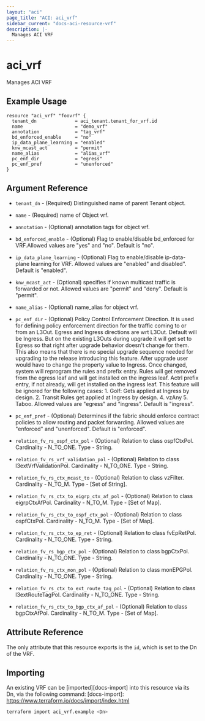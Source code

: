 ```yaml
---
layout: "aci"
page_title: "ACI: aci_vrf"
sidebar_current: "docs-aci-resource-vrf"
description: |-
  Manages ACI VRF
---
```


# aci_vrf #

Manages ACI VRF

## Example Usage ##

```hcl
resource "aci_vrf" "foovrf" {
  tenant_dn              = aci_tenant.tenant_for_vrf.id
  name                   = "demo_vrf"
  annotation             = "tag_vrf"
  bd_enforced_enable     = "no"
  ip_data_plane_learning = "enabled"
  knw_mcast_act          = "permit"
  name_alias             = "alias_vrf"
  pc_enf_dir             = "egress"
  pc_enf_pref            = "unenforced"
}
```

## Argument Reference ##

* `tenant_dn` - (Required) Distinguished name of parent Tenant object.
* `name` - (Required) name of Object vrf.
* `annotation` - (Optional) annotation tags for object vrf.
* `bd_enforced_enable` - (Optional) Flag to enable/disable bd_enforced for VRF.Allowed values are "yes" and "no". Default is "no".  
* `ip_data_plane_learning` - (Optional) Flag to enable/disable ip-data-plane learning for VRF. Allowed values are "enabled" and disabled". Default is "enabled".  
* `knw_mcast_act` - (Optional) specifies if known multicast traffic is forwarded or not. Allowed values are "permit" and "deny". Default is "permit".
* `name_alias` - (Optional) name_alias for object vrf.
* `pc_enf_dir` - (Optional) Policy Control Enforcement Direction. It is used for defining policy enforcement direction for the traffic coming to or from an L3Out. Egress and Ingress directions are wrt L3Out. Default will be Ingress. But on the existing L3Outs during upgrade it will get set to Egress so that right after upgrade behavior doesn't change for them. This also means that there is no special upgrade sequence needed for upgrading to the release introducing this feature. After upgrade user would have to change the property value to Ingress. Once changed, system will reprogram the rules and prefix entry. Rules will get removed from the egress leaf and will get installed on the ingress leaf. Actrl prefix entry, if not already, will get installed on the ingress leaf. This feature will be ignored for the following cases: 1. Golf: Gets applied at Ingress by design. 2. Transit Rules get applied at Ingress by design. 4. vzAny 5. Taboo. Allowed values are "egress" and "ingress". Default is "ingress".
* `pc_enf_pref` - (Optional) Determines if the fabric should enforce contract policies to allow routing and packet forwarding. Allowed values are "enforced" and "unenforced". Default is "enforced".

* `relation_fv_rs_ospf_ctx_pol` - (Optional) Relation to class ospfCtxPol. Cardinality - N_TO_ONE. Type - String.
* `relation_fv_rs_vrf_validation_pol` - (Optional) Relation to class l3extVrfValidationPol. Cardinality - N_TO_ONE. Type - String.
* `relation_fv_rs_ctx_mcast_to` - (Optional) Relation to class vzFilter. Cardinality - N_TO_M. Type - [Set of String].
* `relation_fv_rs_ctx_to_eigrp_ctx_af_pol` - (Optional) Relation to class eigrpCtxAfPol. Cardinality - N_TO_M. Type - [Set of Map].
* `relation_fv_rs_ctx_to_ospf_ctx_pol` - (Optional) Relation to class ospfCtxPol. Cardinality - N_TO_M. Type - [Set of Map].
* `relation_fv_rs_ctx_to_ep_ret` - (Optional) Relation to class fvEpRetPol. Cardinality - N_TO_ONE. Type - String.
* `relation_fv_rs_bgp_ctx_pol` - (Optional) Relation to class bgpCtxPol. Cardinality - N_TO_ONE. Type - String.
* `relation_fv_rs_ctx_mon_pol` - (Optional) Relation to class monEPGPol. Cardinality - N_TO_ONE. Type - String.
* `relation_fv_rs_ctx_to_ext_route_tag_pol` - (Optional) Relation to class l3extRouteTagPol. Cardinality - N_TO_ONE. Type - String.
* `relation_fv_rs_ctx_to_bgp_ctx_af_pol` - (Optional) Relation to class bgpCtxAfPol. Cardinality - N_TO_M. Type - [Set of Map].

## Attribute Reference ##

The only attribute that this resource exports is the `id`, which is set to the
Dn of the VRF.

## Importing ##

An existing VRF can be [imported][docs-import] into this resource via its Dn, via the following command:
[docs-import]: <https://www.terraform.io/docs/import/index.html>

```bash
terraform import aci_vrf.example <Dn>
```
